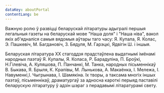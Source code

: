 ```yaml
---
dataKey: aboutPortal
contentLang: be
---
```


Важную ролю ў развіцці беларускай літаратуры адыгралі першыя легальныя газеты на беларускай мове "Наша доля" і "Наша ніва", вакол якіх аб'ядналіся самыя вядомыя аўтары таго часу: Я. Купала, Я. Колас, Э. Пашкевіч, М. Багдановіч, З. Бядуля, М. Гарэцкі, Ядвігін Ш. і іншыя.

Беларуская літаратура ХХ стагоддзя прадстаўлена выдатнымі імёнамі народных паэтаў Я. Купалы, Я. Коласа, Р. Барадуліна, П. Броўкі, Н.Гілевіча, А. Куляшова, П. Панчанкі, М. Танка, народных пісьменнікаў В. Быкава, Я. Брыля, К. Крапівы, М. Лынькова, А. Макаёнка, І. Мележа, І. Навуменкі,І. Чыгрынава, І. Шамякіна. Іх творы, а таксама многіх іншых паэтаў, пісьменнікаў, драматургаў за адносна кароткі перыяд паставілі беларускую літаратуру ў адзін шэраг з перадавымі літаратурамі свету.
